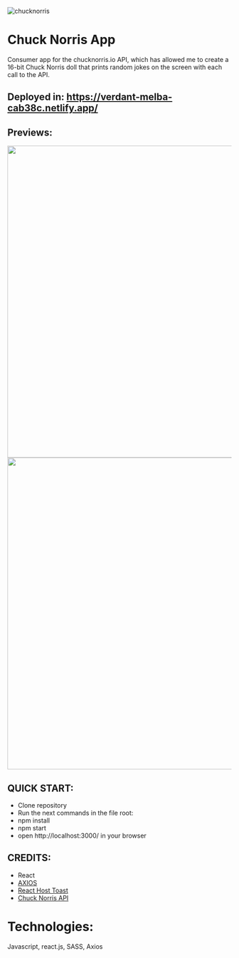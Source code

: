 ![chucknorris](https://user-images.githubusercontent.com/111264354/213882413-72e2eaff-75e0-45ac-93bf-720c639df10b.png)

# Chuck Norris App
Consumer app for the chucknorris.io API, which has allowed me to create a 16-bit Chuck Norris doll that prints random jokes on the screen with each call to the API.


## Deployed in: https://verdant-melba-cab38c.netlify.app/


## Previews:

<div align="center">

<img src="https://user-images.githubusercontent.com/111264354/213882734-42074492-d327-4b77-97e0-cb5230737eea.png" width="700" >
<img src="https://user-images.githubusercontent.com/111264354/213882737-b6159f92-bf8c-412f-86fb-14dbf5f66ea7.png" width="700" >

</div>


## QUICK START:

<ul>
  <li> Clone repository</li>
    <li> Run the next commands in the file root:</li>
    <li>     npm install</li>
    <li>     npm start</li>
    <li>open http://localhost:3000/ in your browser</li>
</ul>


## CREDITS:

<ul>
  <li>React</li>
  <li><a href="https://axios-http.com/">AXIOS </a></li>
  <li><a href="https://react-hot-toast.com/">React Host Toast</a></li>
  <li><a href="https://api.chucknorris.io/">Chuck Norris API</a></li>
</ul>




# Technologies:
Javascript, react.js, SASS, Axios

